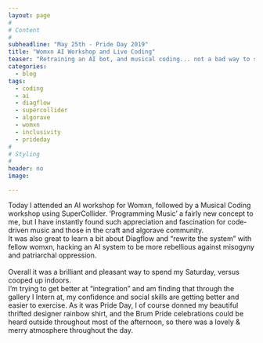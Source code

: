 ```yaml
---
layout: page
#
# Content
#
subheadline: "May 25th - Pride Day 2019"
title: "Womxn AI Workshop and Live Coding"
teaser: "Retraining an AI bot, and musical coding... not a bad way to spend Pride Day! "
categories:
  - blog
tags:
  - coding
  - ai
  - diagflow
  - supercollider
  - algorave
  - womxn
  - inclusivity
  - prideday
#
# Styling
#
header: no
image:

---
```


Today I attended an AI workshop for Womxn, followed by a Musical Coding workshop using SuperCollider. ‘Programming Music’ a fairly new concept to me, but I have instantly found such appreciation and fascination for code-driven music and those in the craft and algorave community. <br/>
It was also great to learn a bit about Diagflow and “rewrite the system” with fellow womxn, hacking an AI system to be more rebellious against misogyny and patriarchal oppression.<br/>
<br/>
Overall it was a brilliant and pleasant way to spend my Saturday, versus cooped up indoors.<br/>
I’m trying to get better at “integration” and am finding that through the gallery I Intern at, my confidence and social skills are getting better and easier to exercise. As it was Pride Day, I of course donned my beautiful thrifted designer rainbow shirt, and the Brum Pride celebrations could be heard outside throughout most of the afternoon, so there was a lovely & merry atmosphere throughout the day.
